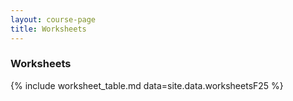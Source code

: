 ```yaml
---
layout: course-page
title: Worksheets
---
```


### Worksheets

{% include worksheet_table.md  data=site.data.worksheetsF25 %}

